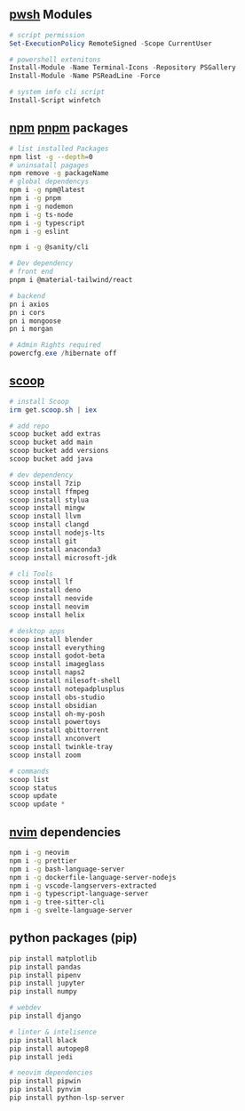 ## [pwsh](https://learn.microsoft.com/en-us/powershell/scripting/install/installing-powershell-on-windows?view=powershell-7.3#winget) Modules

```ps1
# script permission
Set-ExecutionPolicy RemoteSigned -Scope CurrentUser

# powershell extenitons
Install-Module -Name Terminal-Icons -Repository PSGallery
Install-Module -Name PSReadLine -Force

# system imfo cli script
Install-Script winfetch
```

## [npm](https://www.npmjs.com/) [pnpm](https://pnpm.io/) packages

```bash
# list installed Packages
npm list -g --depth=0
# uninsatall pagages
npm remove -g packageName
# global dependencys
npm i -g npm@latest
npm i -g pnpm
npm i -g nodemon
npm i -g ts-node
npm i -g typescript
npm i -g eslint

npm i -g @sanity/cli

# Dev dependency
# front end
pnpm i @material-tailwind/react

# backend
pn i axios
pn i cors
pn i mongoose
pn i morgan
```

```ps1
# Admin Rights required
powercfg.exe /hibernate off
```

## [scoop](https://scoop.sh/)

```ps1
# install Scoop
irm get.scoop.sh | iex

# add repo
scoop bucket add extras
scoop bucket add main
scoop bucket add versions
scoop bucket add java

# dev dependency
scoop install 7zip
scoop install ffmpeg
scoop install stylua
scoop install mingw
scoop install llvm
scoop install clangd
scoop install nodejs-lts
scoop install git
scoop install anaconda3
scoop install microsoft-jdk

# cli Tools
scoop install lf
scoop install deno
scoop install neovide
scoop install neovim
scoop install helix

# desktop apps
scoop install blender
scoop install everything
scoop install godot-beta
scoop install imageglass
scoop install naps2
scoop install nilesoft-shell
scoop install notepadplusplus
scoop install obs-studio
scoop install obsidian
scoop install oh-my-posh
scoop install powertoys
scoop install qbittorrent
scoop install xnconvert
scoop install twinkle-tray
scoop install zoom

# commands
scoop list
scoop status
scoop update
scoop update *
```

## [nvim](https://vimhelp.org/) dependencies

```bash
npm i -g neovim
npm i -g prettier
npm i -g bash-language-server
npm i -g dockerfile-language-server-nodejs
npm i -g vscode-langservers-extracted
npm i -g typescript-language-server
npm i -g tree-sitter-cli
npm i -g svelte-language-server
```

## python packages (pip)

```python
pip install matplotlib
pip install pandas
pip install pipenv
pip install jupyter
pip install numpy

# webdev
pip install django

# linter & intelisence
pip install black
pip install autopep8
pip install jedi

# neovim dependencies
pip install pipwin
pip install pynvim
pip install python-lsp-server
```
